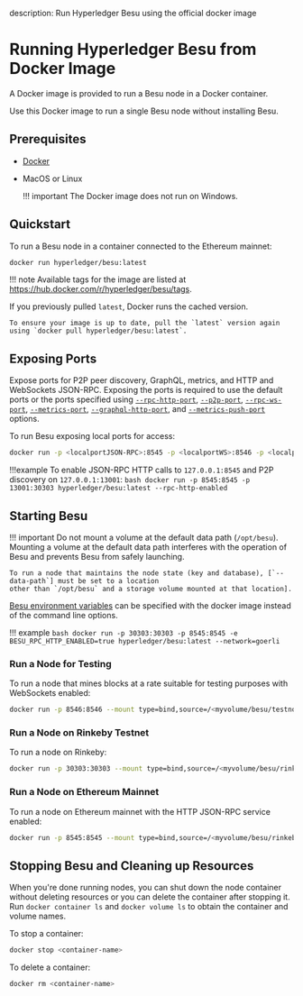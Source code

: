 description: Run Hyperledger Besu using the official docker image
<!--- END of page meta data -->

# Running Hyperledger Besu from Docker Image

A Docker image is provided to run a Besu node in a Docker container. 

Use this Docker image to run a single Besu node without installing Besu. 

## Prerequisites

* [Docker](https://docs.docker.com/install/)   

* MacOS or Linux 
    
    !!! important 
        The Docker image does not run on Windows. 

## Quickstart

To run a Besu node in a container connected to the Ethereum mainnet: 

```bash tab="latest"
docker run hyperledger/besu:latest
```

!!! note
    Available tags for the image are listed at https://hub.docker.com/r/hyperledger/besu/tags. 

   If you previously pulled `latest`, Docker runs the cached version.

    To ensure your image is up to date, pull the `latest` version again using `docker pull hyperledger/besu:latest`. 
 
## Exposing Ports

Expose ports for P2P peer discovery, GraphQL, metrics, and HTTP and WebSockets JSON-RPC. Exposing the ports is required to use the 
default ports or the ports specified using [`--rpc-http-port`](../../Reference/CLI/CLI-Syntax.md#rpc-http-port), 
[`--p2p-port`](../../Reference/CLI/CLI-Syntax.md#p2p-port), [`--rpc-ws-port`](../../Reference/CLI/CLI-Syntax.md#rpc-ws-port), 
[`--metrics-port`](../../Reference/CLI/CLI-Syntax.md#metrics-port), [`--graphql-http-port`](../../Reference/CLI/CLI-Syntax.md#graphql-http-port), 
and [`--metrics-push-port`](../../Reference/CLI/CLI-Syntax.md#metrics-push-port) options.

To run Besu exposing local ports for access: 
```bash
docker run -p <localportJSON-RPC>:8545 -p <localportWS>:8546 -p <localportP2P>:30303 hyperledger/besu:latest --rpc-http-enabled --rpc-ws-enabled
```

!!!example
    To enable JSON-RPC HTTP calls to `127.0.0.1:8545` and P2P discovery on `127.0.0.1:13001`:
    ```bash
    docker run -p 8545:8545 -p 13001:30303 hyperledger/besu:latest --rpc-http-enabled
    ```
     
## Starting Besu 

!!! important 
    Do not mount a volume at the default data path (`/opt/besu`). Mounting a volume at the default 
    data path interferes with the operation of Besu and prevents Besu from safely launching. 
    
    To run a node that maintains the node state (key and database), [`--data-path`] must be set to a location
    other than `/opt/besu` and a storage volume mounted at that location]. 

[Besu environment variables](../../Reference/CLI/CLI-Syntax.md#besu-environment-variables) can be specified with the docker image instead of the command line options.

!!! example
    ```bash
    docker run -p 30303:30303 -p 8545:8545 -e BESU_RPC_HTTP_ENABLED=true hyperledger/besu:latest --network=goerli
    ```

### Run a Node for Testing 

To run a node that mines blocks at a rate suitable for testing purposes with WebSockets enabled: 
```bash
docker run -p 8546:8546 --mount type=bind,source=/<myvolume/besu/testnode>,target=/var/lib/besu hyperledger/besu:latest --miner-enabled --miner-coinbase fe3b557e8fb62b89f4916b721be55ceb828dbd73 --rpc-ws-enabled --network=dev --data-path=/var/lib/besu
```

### Run a Node on Rinkeby Testnet 

To run a node on Rinkeby: 
```bash
docker run -p 30303:30303 --mount type=bind,source=/<myvolume/besu/rinkeby>,target=/var/lib/besu hyperledger/besu:latest --network=rinkeby --data-path=/var/lib/besu
```

### Run a Node on Ethereum Mainnet 

To run a node on Ethereum mainnet with the HTTP JSON-RPC service enabled: 
```bash
docker run -p 8545:8545 --mount type=bind,source=/<myvolume/besu/rinkeby>,target=/var/lib/besu  -p 30303:30303 hyperledger/besu:latest --rpc-http-enabled --data-path=/var/lib/besu
```

## Stopping Besu and Cleaning up Resources

When you're done running nodes, you can shut down the node container without deleting resources or 
you can delete the container after stopping it. Run `docker container ls` and `docker volume ls` to 
obtain the container and volume names. 

To stop a container:
```bash
docker stop <container-name>
```

To delete a container:
```bash
docker rm <container-name>
```
